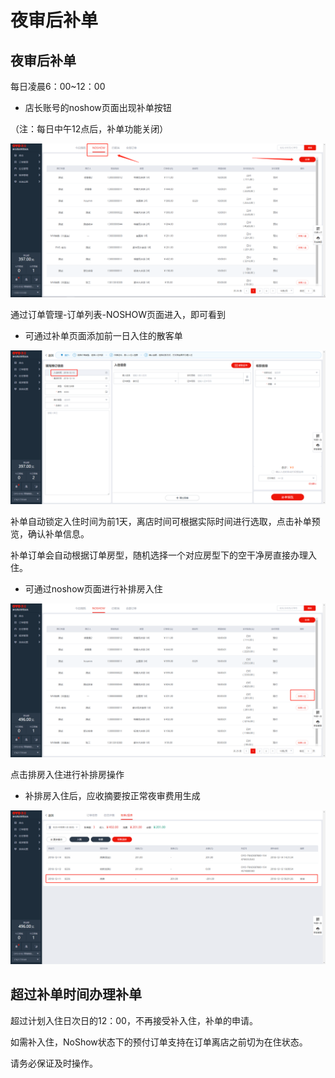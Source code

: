 # 夜审后补单

## 夜审后补单

每日凌晨6：00~12：00

* 店长账号的noshow页面出现补单按钮 

（注：每日中午12点后，补单功能关闭）

![&#x591C;&#x5BA1;&#x540E;&#x8865;&#x5355;&#x6309;&#x94AE;](../../.gitbook/assets/image%20%28501%29.png)

  
通过订单管理-订单列表-NOSHOW页面进入，即可看到

* 可通过补单页面添加前一日入住的散客单

![&#x8865;&#x5355;&#x9875;&#x9762;&#x9501;&#x5B9A;&#x524D;&#x4E00;&#x65E5;](../../.gitbook/assets/image%20%28574%29.png)

  
补单自动锁定入住时间为前1天，离店时间可根据实际时间进行选取，点击补单预览，确认补单信息。

补单订单会自动根据订单房型，随机选择一个对应房型下的空干净房直接办理入住。

* 可通过noshow页面进行补排房入住

![&#x70B9;&#x51FB;&#x6392;&#x623F;&#x5165;&#x4F4F;](../../.gitbook/assets/image%20%28248%29.png)

  
点击排房入住进行补排房操作

* 补排房入住后，应收摘要按正常夜审费用生成

![&#x524D;&#x4E00;&#x65E5;&#x591C;&#x5BA1;](../../.gitbook/assets/image%20%28680%29.png)

## 超过补单时间办理补单

超过计划入住日次日的12：00，不再接受补入住，补单的申请。

如需补入住，NoShow状态下的预付订单支持在订单离店之前切为在住状态。

请务必保证及时操作。



  


